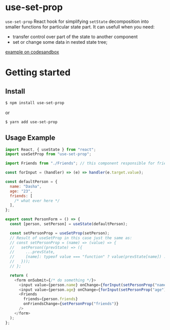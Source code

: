 # use-set-prop
`use-set-prop` React hook for simplifying `setState` decomposition into smaller functions for particular state part.
It can usefull when you need:
- transfer control over part of the state to another component
- set or change some data in nested state tree;

[example on codesandbox](https://codesandbox.io/s/g8512?file=/src/containers/UserForm.tsx)

# Getting started

## Install

```sh
$ npm install use-set-prop
```
or

```sh
$ yarn add use-set-prop
```

## Usage Example
```javascript
import React, { useState } from "react";
import useSetProp from "use-set-prop";

import Friends from "./Friends"; // this component responsible for friends field

const forInput = (handler) => (e) => handler(e.target.value);

const defaultPerson = {
  name: "Dasha",
  age: "23",
  friends: [
    /* what ever here */
  ],
};

export const PersonForm = () => {
  const [person, setPerson] = useState(defaultPerson);

  const setPersonProp = useSetProp(setPerson);
  // Result of useSetProp in this case just the same as:
  // const setPersonProp = (name) => (value) => {
  //   setPerson((prevState) => ({
  //     ...prevState,
  //     [name]: typeof value === "function" ? value(prevState[name]) : value,
  //   }));
  // };

  return (
    <form onSubmit={/* do something */}>
      <input value={person.name} onChange={forInput(setPersonProp("name"))} />
      <input value={person.age} onChange={forInput(setPersonProp("age"))} />
      <Friends
        friends={person.friends}
        onFriendsChange={setPersonProp("friends")}
      />
    </form>
  );
};
```
